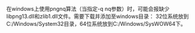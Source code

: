 在windows上使用pngnq算法（当指定-q nq参数）时，可能会报缺少libpng13.dll和zlib1.dll文件。需要下载并添加至windows目录：
32位系统放到C:/Windows/System32目录，64位系统放到C:/Windows/SysWOW64下。
